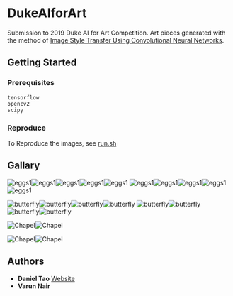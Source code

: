 # DukeAIforArt

Submission to 2019 Duke AI for Art Competition. Art pieces generated with the method of [Image Style Transfer Using Convolutional Neural Networks](https://www.cv-foundation.org/openaccess/content_cvpr_2016/papers/Gatys_Image_Style_Transfer_CVPR_2016_paper.pdf).

## Getting Started

### Prerequisites

```
tensorflow
opencv2
scipy
```

### Reproduce
To Reproduce the images, see [run.sh](https://github.com/danieltao/DukeAIforArt/blob/master/run.sh)


## Gallary
![eggs1](eggs/1.png)![eggs1](eggs/2.png)![eggs1](eggs/3.png)![eggs1](eggs/4.png)![eggs1](eggs/5.png)
![eggs1](eggs/6.png)![eggs1](eggs/7.png)![eggs1](eggs/8.png)![eggs1](eggs/9.png)![eggs1](eggs/10.png)

![butterfly](butterfly/1.png)![butterfly](butterfly/2.png)![butterfly](butterfly/3.png)![butterfly](butterfly/4.png)
![butterfly](butterfly/5.png)![butterfly](butterfly/6.png)![butterfly](butterfly/7.png)![butterfly](butterfly/10.png)

![Chapel](chapel/japanese_waves_chapel.png)![Chapel](chapel/starry_night_chapel.png)

![Chapel](chapel/japanese_waves_chapel.png)![Chapel](chapel/starry_night_chapel.png)

## Authors

* **Daniel Tao** [Website](www.danieltao.me)
* **Varun Nair**
